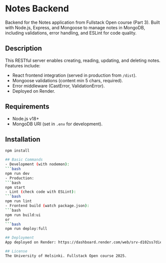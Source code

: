 # Notes Backend

Backend for the Notes application from Fullstack Open course (Part 3). Built with Node.js, Express, and Mongoose to manage notes in MongoDB, including validations, error handling, and ESLint for code quality.

## Description
This RESTful server enables creating, reading, updating, and deleting notes. Features include:
- React frontend integration (served in production from `/dist`).
- Mongoose validations (content min 5 chars, required).
- Error middleware (CastError, ValidationError).
- Deployed on Render.

## Requirements
- Node.js v18+
- MongoDB URI (set in `.env` for development).

## Installation
```bash
npm install

## Basic Commands
- Development (with nodemon):
```bash
npm run dev
- Production:
```bash
npm start
- Lint (check code with ESLint):
```bash
npm run lint
- Frontend build (watch package.json):
```bash
npm run build:ui
or
```bash
npm run deploy:full

## Deployment
App deployed on Render: https://dashboard.render.com/web/srv-d102ss7diees73fdi7qg/logs

## License
The University of Helsinki. Fullstack Open course 2025.